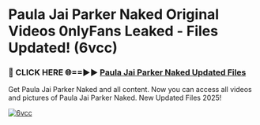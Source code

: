 # Paula Jai Parker Naked Original Videos 0nlyFans Leaked - Files Updated! (6vcc)

<h3>🔴 CLICK HERE 🌐==►► <a href="https://tinyurl.com/yckcrads" rel="nofollow">Paula Jai Parker Naked Updated Files</a></h3>

Get Paula Jai Parker Naked and all content. Now you can access all videos and pictures of Paula Jai Parker Naked. New Updated Files 2025!

[![6vcc](https://i.imgur.com/hpKpOFt.gif)](https://tinyurl.com/yckcrads)
